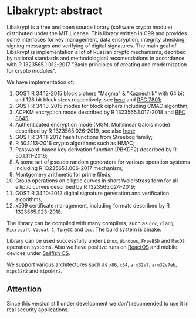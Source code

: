 # Libakrypt: abstract

Libakrypt is a free and open source library (software crypto module) distributed under
the MIT License. This library written in C99 and provides some interfaces for
key management, data encryption, integrity checking, signing messages and verifying
of digital signatures. The main goal of Libakrypt is implementation a lot of Russian
crypto mechanisms, decribed by national standards and methodological recomendations
in accordance with R 1323565.1.012-2017
"Basic principles of creating and modernization for crypto modules".

We have implementation of:

 1. GOST R 34.12-2015 block ciphers "Magma" & "Kuznechik" with 64 bit and 128 bit block sizes respectively,
  see [here](https://datatracker.ietf.org/doc/draft-dolmatov-magma/) and [RFC 7801](https://tools.ietf.org/html/rfc7801);
 2. GOST R 34.13-2015 modes for block ciphers including CMAC algorithm;
 3. ACPKM encryption mode described by R 1323565.1.017-2018 and [RFC 8645](https://tools.ietf.org/html/rfc8645);
 4. Authenticated encryption mode (MGM, Multilinear Galois mode) described by R 1323565.026-2019,
 see also [here](https://datatracker.ietf.org/doc/draft-smyshlyaev-mgm/);
 5. GOST R 34.11-2012 hash functions from Streebog family;
 6. R 50.1.113-2016 crypto algorithms such as HMAC;
 7. Password-based key derivation function (PBKDF2) described by R 50.1.111-2016;
 8. A some set of pseudo random generators for various operation systems including R 1323565.1.006-2017 mechanism;
 9. Montgomery arithmetic for prime fileds;
10. Group operations on elliptic curves in short Weierstrass form for all elliptic curves
    described by R 1323565.024-2019;
11. GOST R 34.10-2012 digital signature generation and verification algorithms;
12. x509 certificate management, including formats described by R 1323565.023-2018.

The library can be compiled with many compilers,
such as `gcc`, `clang`, `Microsoft Visual C`, `TinyCC` and `icc`.
The build system is [cmake](https://cmake.org/).

Library can be used successfully under `Linux`, `Windows`, `FreeBSD` and `MacOS` operation systems.
Also we have positive runs on [ReactOS](https://reactos.org) and mobile devices under [Sailfish OS](https://sailfishos.org/).

We support various architectures such as `x86`, `x64`, `arm32v7`, `arm32v7eb`, `mips32r2` and `mips64r2`.

## Attention

Since this version still under development we don't recomended to use it
in real security applications.
